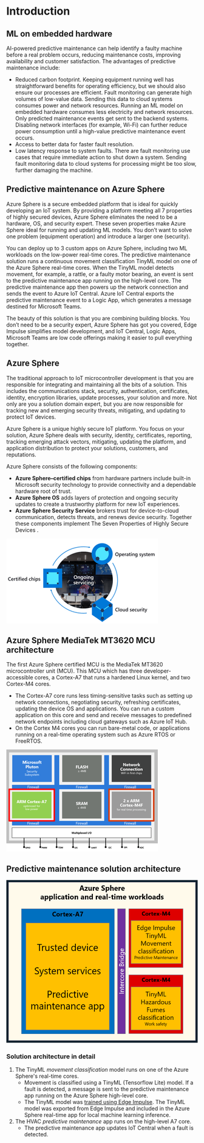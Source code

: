 # Introduction

## ML on embedded hardware

AI-powered predictive maintenance can help identify a faulty machine before a real problem occurs, reducing maintenance costs, improving availability and customer satisfaction. The advantages of predictive maintenance include:

- Reduced carbon footprint. Keeping equipment running well has straightforward benefits for operating efficiency, but we should also ensure our processes are efficient. Fault monitoring can generate high volumes of low-value data. Sending this data to cloud systems consumes power and network resources. Running an ML model on embedded hardware consumes less electricity and network resources. Only predicted maintenance events get sent to the backend systems. Disabling network interfaces (for example, Wi-Fi) can further reduce power consumption until a high-value predictive maintenance event occurs.
- Access to better data for faster fault resolution.
- Low latency response to system faults. There are fault monitoring use cases that require immediate action to shut down a system. Sending fault monitoring data to cloud systems for processing might be too slow, further damaging the machine.

## Predictive maintenance on Azure Sphere

Azure Sphere is a secure embedded platform that is ideal for quickly developing an IoT system. By providing a platform meeting all 7 properties of highly secured devices, Azure Sphere eliminates the need to be a hardware, OS, and security expert. These seven properties make Azure Sphere ideal for running and updating ML models. You don’t want to solve one problem (equipment operation) and introduce a larger one (security).

You can deploy up to 3 custom apps on Azure Sphere, including two ML workloads on the low-power real-time cores. The predictive maintenance solution runs a continuous movement classification TinyML model on one of the Azure Sphere real-time cores. When the TinyML model detects movement, for example, a rattle, or a faulty motor bearing, an event is sent to the predictive maintenance app running on the high-level core. The predictive maintenance app then powers up the network connection and sends the event to Azure IoT Central. Azure IoT Central exports the predictive maintenance event to a Logic App, which generates a message destined for Microsoft Teams.

The beauty of this solution is that you are combining building blocks. You don’t need to be a security expert, Azure Sphere has got you covered, Edge Impulse simplifies model development, and IoT Central, Logic Apps, Microsoft Teams are low code offerings making it easier to pull everything together.

## Azure Sphere

The traditional approach to IoT microcontroller development is that you are responsible for integrating and maintaining all the bits of a solution. This includes the communications stack, security, authentication, certificates, identity, encryption libraries, update processes, your solution and more. Not only are you a solution domain expert, but you are now responsible for tracking new and emerging security threats, mitigating, and updating to protect IoT devices.

Azure Sphere is a unique highly secure IoT platform. You focus on your solution, Azure Sphere deals with security, identity, certificates, reporting, tracking emerging attack vectors, mitigating, updating the platform, and application distribution to protect your solutions, customers, and reputations.

Azure Sphere consists of the following components:

- **Azure Sphere–certified chips** from hardware partners include built-in Microsoft security technology to provide connectivity and a dependable hardware root of trust.
- **Azure Sphere OS** adds layers of protection and ongoing security updates to create a trustworthy platform for new IoT experiences.
- **Azure Sphere Security Service** brokers trust for device-to-cloud communication, detects threats, and renews device security.
Together these components implement The Seven Properties of Highly Secure Devices .


![The image shows the three pillars of Azure Sphere](img/azure_sphere.png)

## Azure Sphere MediaTek MT3620 MCU architecture

The first Azure Sphere certified MCU is the MediaTek MT3620 microcontroller unit (MCU). This MCU which has three developer-accessible cores, a Cortex-A7 that runs a hardened Linux kernel, and two Cortex-M4 cores.

- The Cortex-A7 core runs less timing-sensitive tasks such as setting up network connections, negotiating security, refreshing certificates, updating the device OS and applications. You can run a custom application on this core and send and receive messages to predefined network endpoints including cloud gateways such as Azure IoT Hub.
- On the Cortex M4 cores you can run bare-metal code, or applications running on a real-time operating system such as Azure RTOS or FreeRTOS.

![Azure Sphere MediaTek MT3620 MCU architecture](img/azure_sphere_architecture.png)

## Predictive maintenance solution architecture

![This image shows the predictive maintenance solution architecture](img/predictive_maintenance_solution_architecture.png)

<!-- ![This images shows the solution architecture](img/solutuon_architecture.png) -->

### Solution architecture in detail

1. The TinyML *movement classification* model runs on one of the Azure Sphere's real-time cores.
    - Movement is classified using a TinyML (Tensorflow Lite) model. If a fault is detected, a message is sent to the predictive maintenance app running on the Azure Sphere high-level core.
    - The TinyML model was [trained using Edge Impulse](https://www.edgeimpulse.com/). The TinyML model was exported from Edge Impulse and included in the Azure Sphere real-time app for local machine learning inference.
1. The HVAC *predictive maintenance* app runs on the high-level A7 core.
    - The predictive maintenance app updates IoT Central when a fault is detected.
